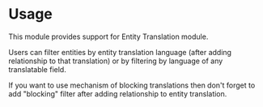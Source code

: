 Usage
=====

This module provides support for Entity Translation module.

Users can filter entities by entity translation language (after adding
relationship to that translation) or by filtering by language of any
translatable field.

If you want to use mechanism of blocking translations then don't forget to add
"blocking" filter after adding relationship to entity translation.
